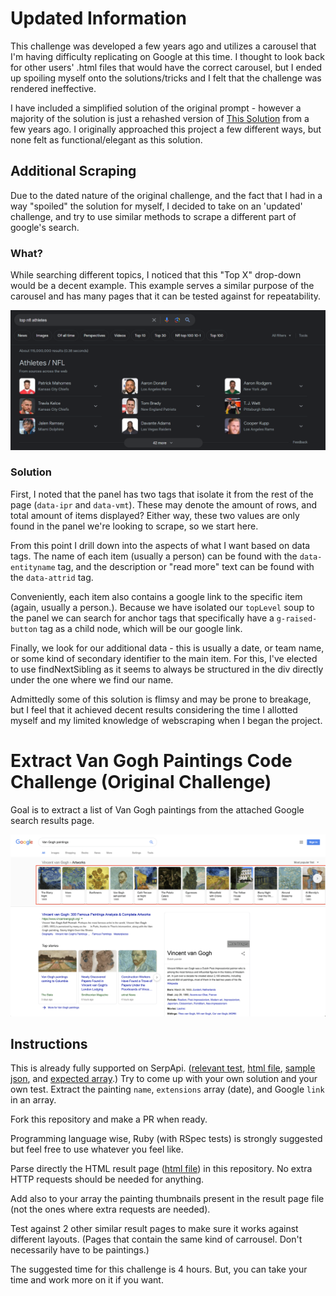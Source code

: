# Updated Information

This challenge was developed a few years ago and utilizes a carousel that I'm having difficulty replicating on Google at this time. I thought to look back for other users' .html files that would have the correct carousel, but I ended up spoiling myself onto the solutions/tricks and I felt that the challenge was rendered ineffective.

I have included a simplified solution of the original prompt - however a majority of the solution is just a rehashed version of [This Solution](https://github.com/marm123/code-challenge/tree/master) from a few years ago. I originally approached this project a few different ways, but none felt as functional/elegant as this solution.

## Additional Scraping
Due to the dated nature of the original challenge, and the fact that I had in a way "spoiled" the solution for myself, I decided to take on an 'updated' challenge, and try to use similar methods to scrape a different part of google's search.

### What?
While searching different topics, I noticed that this "Top X" drop-down would be a decent example.
This example serves a similar purpose of the carousel and has many pages that it can be tested against for repeatability.

![Nfl Top Athletes](files\top-athlete-example.png)

### Solution

First, I noted that the panel has two tags that isolate it from the rest of the page (`data-ipr` and `data-vmt`). These may denote the amount of rows, and total amount of items displayed? Either way, these two values are only found in the panel we're looking to scrape, so we start here.

From this point I drill down into the aspects of what I want based on data tags. The name of each item (usually a person) can be found with the `data-entityname` tag, and the description or "read more" text can be found with the `data-attrid` tag. 

Conveniently, each item also contains a google link to the specific item (again, usually a person.). Because we have isolated our `topLevel` soup to the panel we can search for anchor tags that specifically have a `g-raised-button` tag as a child node, which will be our google link.

Finally, we look for our additional data - this is usually a date, or team name, or some kind of secondary identifier to the main item. For this, I've elected to use findNextSibling as it seems to always be structured in the div directly under the one where we find our name.

Admittedly some of this solution is flimsy and may be prone to breakage, but I feel that it achieved decent results considering the time I allotted myself and my limited knowledge of webscraping when I began the project.




# Extract Van Gogh Paintings Code Challenge (Original Challenge)

Goal is to extract a list of Van Gogh paintings from the attached Google search results page.

![Van Gogh paintings](https://github.com/serpapi/code-challenge/blob/master/files/van-gogh-paintings.png?raw=true "Van Gogh paintings")

## Instructions

This is already fully supported on SerpApi. ([relevant test], [html file], [sample json], and [expected array].)
Try to come up with your own solution and your own test.
Extract the painting `name`, `extensions` array (date), and Google `link` in an array.

Fork this repository and make a PR when ready.

Programming language wise, Ruby (with RSpec tests) is strongly suggested but feel free to use whatever you feel like.

Parse directly the HTML result page ([html file]) in this repository. No extra HTTP requests should be needed for anything.

[relevant test]: https://github.com/serpapi/test-knowledge-graph-desktop/blob/master/spec/knowledge_graph_claude_monet_paintings_spec.rb
[sample json]: https://raw.githubusercontent.com/serpapi/code-challenge/master/files/van-gogh-paintings.json
[html file]: https://raw.githubusercontent.com/serpapi/code-challenge/master/files/van-gogh-paintings.html
[expected array]: https://raw.githubusercontent.com/serpapi/code-challenge/master/files/expected-array.json

Add also to your array the painting thumbnails present in the result page file (not the ones where extra requests are needed). 

Test against 2 other similar result pages to make sure it works against different layouts. (Pages that contain the same kind of carrousel. Don't necessarily have to be paintings.)

The suggested time for this challenge is 4 hours. But, you can take your time and work more on it if you want.
